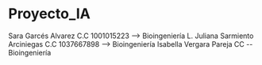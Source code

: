 # Proyecto_IA
Sara Garcés Alvarez C.C 1001015223 --> Bioingeniería
L. Juliana Sarmiento Arciniegas C.C 1037667898 --> Bioingeniería
Isabella Vergara Pareja CC -- Bioingeniería
